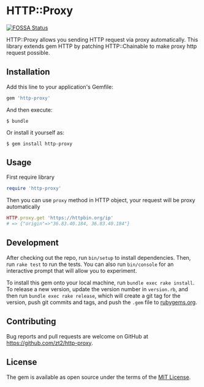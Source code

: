 # HTTP::Proxy
[![FOSSA Status](https://app.fossa.io/api/projects/git%2Bgithub.com%2Fzt2%2Fhttp-proxy.svg?type=shield)](https://app.fossa.io/projects/git%2Bgithub.com%2Fzt2%2Fhttp-proxy?ref=badge_shield)


HTTP::Proxy allows you sending HTTP request via proxy automatically. This library extends gem HTTP by patching HTTP::Chainable to make proxy http request possible.

## Installation

Add this line to your application's Gemfile:

```ruby
gem 'http-proxy'
```

And then execute:

    $ bundle

Or install it yourself as:

    $ gem install http-proxy

## Usage

First require library

```ruby
require 'http-proxy'
```

Then you can use `proxy` method in HTTP object, your request will be proxy automatically

```ruby
HTTP.proxy.get 'https://httpbin.org/ip'
# => {"origin"=>"36.83.40.184, 36.83.40.184"}
```

## Development

After checking out the repo, run `bin/setup` to install dependencies. Then, run `rake test` to run the tests. You can also run `bin/console` for an interactive prompt that will allow you to experiment.

To install this gem onto your local machine, run `bundle exec rake install`. To release a new version, update the version number in `version.rb`, and then run `bundle exec rake release`, which will create a git tag for the version, push git commits and tags, and push the `.gem` file to [rubygems.org](https://rubygems.org).

## Contributing

Bug reports and pull requests are welcome on GitHub at https://github.com/zt2/http-proxy.

## License

The gem is available as open source under the terms of the [MIT License](https://opensource.org/licenses/MIT).
